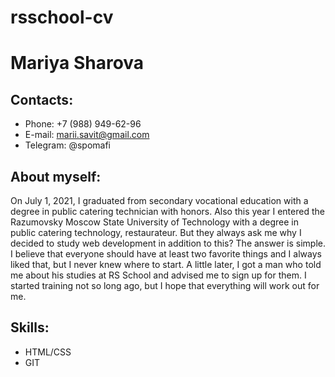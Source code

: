 # rsschool-cv
# Mariya Sharova
##  Contacts:

- Phone: +7 (988) 949-62-96
- E-mail: marii.savit@gmail.com
- Telegram: @spomafi

## About myself:

On July 1, 2021, I graduated from secondary vocational education with a degree in public catering technician with honors. Also this year I entered the Razumovsky Moscow State University of Technology with a degree in public catering technology, restaurateur. 
But they always ask me why I decided to study web development in addition to this? The answer is simple. I believe that everyone should have at least two favorite things and I always liked that, but I never knew where to start.
A little later, I got a man who told me about his studies at RS School and advised me to sign up for them. I started training not so long ago, but I hope that everything will work out for me.

## Skills:

- HTML/CSS
- GIT